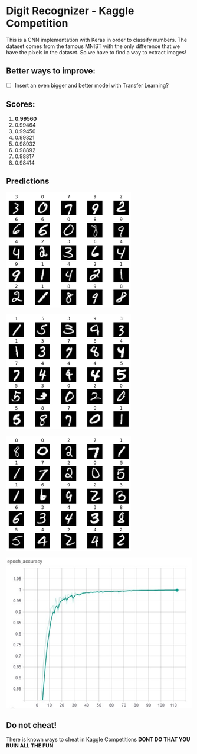# Digit Recognizer - Kaggle Competition

This is a CNN implementation with Keras in order to classify numbers.
The dataset comes from the famous MNIST with the only difference that we have the pixels in the dataset.
So we have to find a way to extract images!

## Better ways to improve:

- [ ] Insert an even bigger and better model with Transfer Learning?

## Scores:

1. **0.99560**
2. 0.99464
3. 0.99450
4. 0.99321
5. 0.98932
6. 0.98892
7. 0.98817
8. 0.98414

## Predictions

![Alt text](./assets/image1.png?raw=true)

![Alt text](./assets/image2.png?raw=true)

![Alt text](./assets/image3.png?raw=true)

![Alt text](./assets/train.jpg?raw=true)

## Do not cheat!

There is known ways to cheat in Kaggle Competitions
**DΟΝΤ DO THAT YOU RUIN ALL THE FUN**
